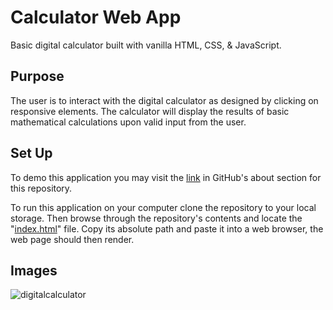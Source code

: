 # Calculator Web App 

Basic digital calculator built with vanilla HTML, CSS, & JavaScript.

## Purpose
The user is to interact with the digital calculator as designed by clicking on responsive elements. 
The calculator will display the results of basic mathematical calculations upon valid input from the user.

## Set Up
To demo this application you may visit the [link](https://ramvilsil.github.io/calculator/) in GitHub's about section for this repository.

To run this application on your computer clone the repository to your local storage. 
Then browse through the repository's contents and locate the "[index.html](https://github.com/ramvilsil/calculator/blob/main/docs/index.html)" file.
Copy its absolute path and paste it into a web browser, the web page should then render.

## Images
![digitalcalculator](https://user-images.githubusercontent.com/115331883/207794252-c4cbbe3d-468a-47da-8bde-78880283ba33.png)
